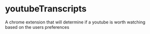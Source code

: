 # youtubeTranscripts
A chrome extension that will determine if a youtube is worth watching based on the users preferences
